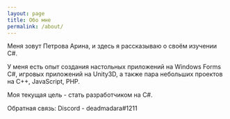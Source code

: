 ```yaml
---
layout: page
title: Обо мне
permalink: /about/
---
```


Меня зовут Петрова Арина, и здесь я рассказываю о своём изучении C#.

У меня есть опыт создания настольных приложений на Windows Forms C#, игровых приложений на Unity3D, а также пара небольших проектов на C++, JavaScript, PHP.

Моя текущая цель - стать разработчиком на C#.

Обратная связь: 
Discord - deadmadara#1211
